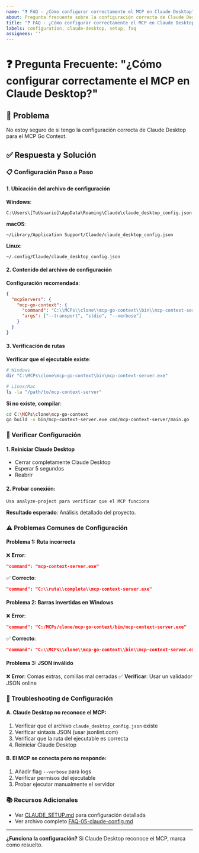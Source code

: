 ```yaml
---
name: "❓ FAQ - ¿Cómo configurar correctamente el MCP en Claude Desktop?"
about: Pregunta frecuente sobre la configuración correcta de Claude Desktop
title: "❓ FAQ - ¿Cómo configurar correctamente el MCP en Claude Desktop?"
labels: configuration, claude-desktop, setup, faq
assignees: ''
---
```


# ❓ Pregunta Frecuente: "¿Cómo configurar correctamente el MCP en Claude Desktop?"

## 🎯 **Problema**
No estoy seguro de si tengo la configuración correcta de Claude Desktop para el MCP Go Context.

## ✅ **Respuesta y Solución**

### **📋 Configuración Paso a Paso**

#### **1. Ubicación del archivo de configuración**

**Windows**:
```
C:\Users\[TuUsuario]\AppData\Roaming\Claude\claude_desktop_config.json
```

**macOS**:
```
~/Library/Application Support/Claude/claude_desktop_config.json
```

**Linux**:
```
~/.config/Claude/claude_desktop_config.json
```

#### **2. Contenido del archivo de configuración**

**Configuración recomendada**:
```json
{
  "mcpServers": {
    "mcp-go-context": {
      "command": "C:\\MCPs\\clone\\mcp-go-context\\bin\\mcp-context-server.exe",
      "args": ["--transport", "stdio", "--verbose"]
    }
  }
}
```

#### **3. Verificación de rutas**

**Verificar que el ejecutable existe**:
```bash
# Windows
dir "C:\MCPs\clone\mcp-go-context\bin\mcp-context-server.exe"

# Linux/Mac  
ls -la "/path/to/mcp-context-server"
```

**Si no existe, compilar**:
```bash
cd C:\MCPs\clone\mcp-go-context
go build -o bin/mcp-context-server.exe cmd/mcp-context-server/main.go
```

### **🧪 Verificar Configuración**

#### **1. Reiniciar Claude Desktop**
- Cerrar completamente Claude Desktop
- Esperar 5 segundos
- Reabrir

#### **2. Probar conexión**:
```
Usa analyze-project para verificar que el MCP funciona
```

**Resultado esperado**: Análisis detallado del proyecto.

### **⚠️ Problemas Comunes de Configuración**

#### **Problema 1: Ruta incorrecta**
❌ **Error**:
```json
"command": "mcp-context-server.exe"
```

✅ **Correcto**:
```json
"command": "C:\\ruta\\completa\\mcp-context-server.exe"
```

#### **Problema 2: Barras invertidas en Windows**
❌ **Error**:
```json
"command": "C:/MCPs/clone/mcp-go-context/bin/mcp-context-server.exe"
```

✅ **Correcto**:
```json
"command": "C:\\MCPs\\clone\\mcp-go-context\\bin\\mcp-context-server.exe"
```

#### **Problema 3: JSON inválido**
❌ **Error**: Comas extras, comillas mal cerradas
✅ **Verificar**: Usar un validador JSON online

### **🐛 Troubleshooting de Configuración**

#### **A. Claude Desktop no reconoce el MCP**:
1. Verificar que el archivo `claude_desktop_config.json` existe
2. Verificar sintaxis JSON (usar jsonlint.com)
3. Verificar que la ruta del ejecutable es correcta
4. Reiniciar Claude Desktop

#### **B. El MCP se conecta pero no responde**:
1. Añadir flag `--verbose` para logs
2. Verificar permisos del ejecutable
3. Probar ejecutar manualmente el servidor

### **📚 Recursos Adicionales**
- Ver [CLAUDE_SETUP.md](../../CLAUDE_SETUP.md) para configuración detallada
- Ver archivo completo [FAQ-05-claude-config.md](../../docs/faq/FAQ-05-claude-config.md)

---

**¿Funciona la configuración?** Si Claude Desktop reconoce el MCP, marca como resuelto.
